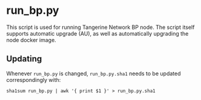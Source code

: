 # run_bp.py

This script is used for running Tangerine Network BP node. The script itself
supports automatic upgrade (AU), as well as automatically upgrading the node
docker image.

## Updating

Whenever `run_bp.py` is changed, `run_bp.py.sha1` needs to be updated
correspondingly with:

    sha1sum run_bp.py | awk '{ print $1 }' > run_bp.py.sha1
